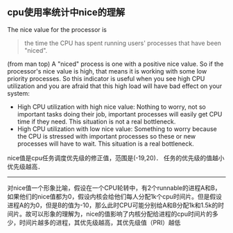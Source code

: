 ## cpu使用率统计中nice的理解
The nice value for the processor is

>the time the CPU has spent running users' processes that have been "niced".

(from man top) A "niced" process is one with a positive nice value. So if the processor's nice value is high, that means it is working with some low priority processes. So this indicator is useful when you see high CPU utilization and you are afraid that this high load will have bad effect on your system:

* High CPU utilization with high nice value: Nothing to worry, not so important tasks doing their job, important processes will easily get CPU time if they need. This situation is not a real bottleneck.
* High CPU utilization with low nice value: Something to worry because the CPU is stressed with important processes so these or new processes will have to wait. This situation is a real bottleneck.

nice值是cpu任务调度优先级的修正值，范围是(-19,20)．
任务的优先级的值越小优先级越高．
_____
对nice值一个形象比喻，假设在一个CPU轮转中，有2个runnable的进程A和B，如果他们的nice值都为0，假设内核会给他们每人分配1k个cpu时间片。但是假设进程A的为0，但是B的值为-10，那么此时CPU可能分别给A和B分配1k和1.5k的时间片。故可以形象的理解为，nice的值影响了内核分配给进程的cpu时间片的多少，时间片越多的进程，其优先级越高，其优先级值（PRI）越低
